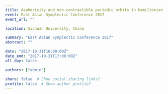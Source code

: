 ```yaml
---
title: Asphericity and non-contractible periodic orbits in Hamiltonian dynamics
event: East Asian Symplectic Conference 2017
event_url: ""

location: Sichuan University, China

summary: "East Asian Symplectic Conference 2017"
abstract: ""

date: "2017-10-31T16:00:00Z"
date_end: "2017-10-31T17:00:00Z"
all_day: false

authors: ["admin"]

share: false  # Show social sharing links?
profile: false  # Show author profile?
---
```

